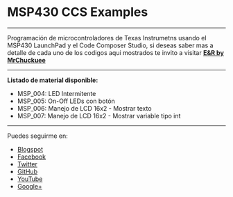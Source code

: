 # MSP430 CCS Examples
***
Programación de microcontroladores de Texas Instrumetns usando el MSP430 LaunchPad y el Code Composer Studio, si deseas saber mas a detalle de cada uno de los codigos aqui mostrados te invito a visitar [**E&R by MrChuckuee**](http://mrchunckuee.blogspot.mx/p/msp430-lauchpad-y-ccs.html)
***
**Listado de material disponible:**
- MSP_004: LED Intermitente 
- MSP_005: On-Off LEDs con botón 
- MSP_006: Manejo de LCD 16x2 - Mostrar texto 
- MSP_007: Manejo de LCD 16x2 - Mostrar variable tipo int

***
Puedes seguirme en:
- [Blogspot](http://mrchunckuee.blogspot.com)
- [Facebook](https://www.facebook.com/ElectronicayRobotica)
- [Twitter](https://twitter.com/MrChunckuee)
- [GitHub](https://github.com/MrChunckuee)
- [YouTube](https://www.youtube.com/user/mrchunckueepsr)
- [Google+](https://plus.google.com/u/0/+PedroSanchez-MrChunckuee)
